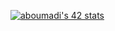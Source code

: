 <!-- - 👋 Hi, I’m @Achaf-gif
- 👀 I’m interested in ...
- 🌱 I’m currently learning ...
- 💞️ I’m looking to collaborate on ...
- 📫 How to reach me ...

-->
<a href="https://github.com/oakoudad/badge42"><img src="https://badge.mediaplus.ma/darkgray/aboumadi" alt="aboumadi's 42 stats" /></a>
